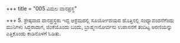 +++
title = "005 ವಿಮಲ ವಾನಪ್ರಸ್ಥ"

+++
5. ಶ್ರೇಷ್ಠವಾದ ವಾನಪ್ರಸ್ಥರು ಇದ್ದ ಆಶ್ರಮದಲ್ಲಿ  ಸೂರ್ಯೋದಯದ ಹೊತ್ತಿನಲ್ಲಿ ಸಂಧ್ಯಾವಂದನೆಗೆಂದು ಮುನಿಗಳು ಸಿದ್ಧರಾದಾಗ, ಜಿಂಕೆಯೊಂದು ಬಂದು, ಬ್ರಾಹ್ಮಣನೋರ್ವನು ಉಪಾಸನೆಗೆ ತಂದಿಟ್ಟ ಅರಣಿಯನ್ನು ಎತ್ತಿಕೊಂಡು ಕಾಡಿನೊಳಗೆ ಓಡಿತು.